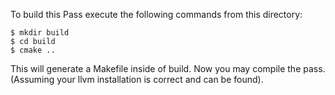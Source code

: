 To build this Pass execute the following commands from this directory:

```shell
$ mkdir build
$ cd build
$ cmake ..
```

This will generate a Makefile inside of build. Now you may compile the pass.
(Assuming your llvm installation is correct and can be found).